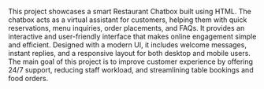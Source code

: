 This project showcases a smart Restaurant Chatbox built using HTML. The chatbox acts as a virtual assistant for customers, helping them with quick reservations, menu inquiries, order placements, and FAQs. It provides an interactive and user-friendly interface that makes online engagement simple and efficient. Designed with a modern UI, it includes welcome messages, instant replies, and a responsive layout for both desktop and mobile users. The main goal of this project is to improve customer experience by offering 24/7 support, reducing staff workload, and streamlining table bookings and food orders.
